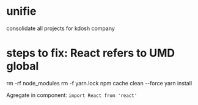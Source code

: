 # unifie
consolidate all projects for kdosh company


# steps to fix: React refers to UMD global

rm -rf node_modules
rm -f yarn.lock
npm cache clean --force
yarn install

Agregate in component: `import React from 'react'`